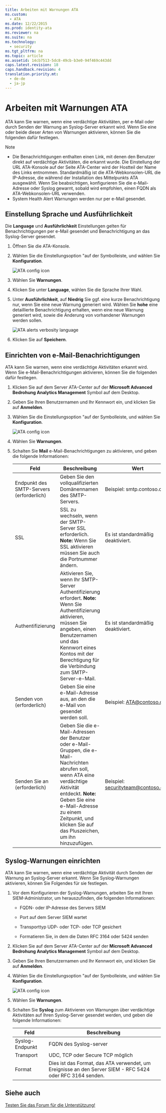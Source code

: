 ```yaml
---
title: Arbeiten mit Warnungen ATA
ms.custom: 
  - ATA
ms.date: 12/22/2015
ms.prod: identity-ata
ms.reviewer: na
ms.suite: na
ms.technology: 
  - security
ms.tgt_pltfrm: na
ms.topic: article
ms.assetid: 14cb7513-5dc8-49cb-b3e0-94f469c443dd
caps.latest.revision: 18
caps.handback.revision: 4
translation.priority.mt: 
  - de-de
  - ja-jp
---
```

# Arbeiten mit Warnungen ATA
ATA kann Sie warnen, wenn eine verdächtige Aktivitäten, per e-Mail oder durch Senden der Warnung an Syslog-Server erkannt wird. Wenn Sie eine oder beide dieser Arten von Warnungen aktivieren, können Sie die folgenden dafür festlegen.

> [!NOTE]
> -   Die Benachrichtigungen enthalten einen Link, mit denen den Benutzer direkt auf verdächtige Aktivitäten, die erkannt wurde. Die Einstellung der URL ATA-Konsole auf der Seite ATA-Center wird der Hostteil der Name des Links entnommen. Standardmäßig ist die ATA-Webkonsolen-URL die IP-Adresse, die während der Installation des Mittelpunkts ATA ausgewählt.  Wenn Sie beabsichtigen, konfigurieren Sie die e-Mail-Adresse oder Syslog gewarnt, sobald wird empfohlen, einen FQDN als ATA-Webkonsolen-URL verwenden.
> -   System Health Alert Warnungen werden nur per e-Mail gesendet.

## Einstellung Sprache und Ausführlichkeit
Die **Language** und **Ausführlichkeit** Einstellungen gelten für Benachrichtigungen per e-Mail gesendet und Benachrichtigung an das Syslog-Server gesendet.

1.  Öffnen Sie die ATA-Konsole.

2.  Wählen Sie die Einstellungsoption "auf der Symbolleiste, und wählen Sie **Konfiguration**.

    ![ATA config icon](../../ems/ATA_Content/media/ATA-config-icon.JPG "ATA config icon")

3.  Wählen Sie **Warnungen**.

4.  Klicken Sie unter **Language**, wählen Sie die Sprache Ihrer Wahl.

5.  Unter **Ausführlichkeit**, auf **Niedrig** Sie ggf. eine kurze Benachrichtigung nur, wenn Sie eine neue Warnung generiert wird. Wählen Sie **hohe** eine detaillierte Benachrichtigung erhalten, wenn eine neue Warnung generiert wird, sowie die Änderung von vorhandener Warnungen werden sollen.

    ![ATA alerts verbosity language](../../ems/ATA_Content/media/ATA-alerts-verbosity-language.JPG "ATA alerts verbosity language")

6.  Klicken Sie auf **Speichern**.

## Einrichten von e-Mail-Benachrichtigungen
ATA kann Sie warnen, wenn eine verdächtige Aktivitäten erkannt wird. Wenn Sie e-Mail-Benachrichtigungen aktivieren, können Sie die folgenden dafür festlegen.

1.  Klicken Sie auf dem Server ATA-Center auf der **Microsoft Advanced Bedrohung Analytics Management** Symbol auf dem Desktop.

2.  Geben Sie Ihren Benutzernamen und Ihr Kennwort ein, und klicken Sie auf **Anmelden**.

3.  Wählen Sie die Einstellungsoption "auf der Symbolleiste, und wählen Sie **Konfiguration**.

    ![ATA config icon](../../ems/ATA_Content/media/ATA-config-icon.JPG "ATA config icon")

4.  Wählen Sie **Warnungen**.

5.  Schalten Sie **Mail** e-Mail-Benachrichtigungen zu aktivieren, und geben die folgende Informationen:

    |Feld|Beschreibung|Wert|
    |--------|----------------|--------|
    |Endpunkt des SMTP-Servers (erforderlich)|Geben Sie den vollqualifizierten Domänennamen des SMTP-Servers.|Beispiel: smtp.contoso.com|
    |SSL|SSL zu wechseln, wenn der SMTP-Server SSL erforderlich. **Note:** Wenn Sie SSL aktivieren müssen Sie auch die Portnummer ändern.|Es ist standardmäßig deaktiviert.|
    |Authentifizierung|Aktivieren Sie, wenn Ihr SMTP-Server Authentifizierung erfordert. **Note:** Wenn Sie Authentifizierung aktivieren, müssen Sie angeben, einen Benutzernamen und das Kennwort eines Kontos mit der Berechtigung für die Verbindung zum SMTP-Server-e-Mail.|Es ist standardmäßig deaktiviert.|
    |Senden von (erforderlich)|Geben Sie eine e-Mail-Adresse aus, an den die e-Mail von gesendet werden soll.|Beispiel: ATA@contoso.com|
    |Senden Sie an (erforderlich)|Geben Sie die e-Mail-Adressen der Benutzer oder e-Mail-Gruppen, die e-Mail-Nachrichten abrufen soll, wenn ATA eine verdächtige Aktivität entdeckt. **Note:** Geben Sie eine e-Mail-Adresse zu einem Zeitpunkt, und klicken Sie auf das Pluszeichen, um ihn hinzuzufügen.|Beispiel: securityteam@contoso.com|

## Syslog-Warnungen einrichten
ATA kann Sie warnen, wenn eine verdächtige Aktivität durch Senden der Warnung an Syslog-Server erkannt. Wenn Sie Syslog-Warnungen aktivieren, können Sie Folgendes für sie festlegen.

1.  Vor dem Konfigurieren der Syslog-Warnungen, arbeiten Sie mit Ihren SIEM-Administrator, um herauszufinden, die folgenden Informationen:

    -   FQDN- oder IP-Adresse des Servers SIEM

    -   Port auf dem Server SIEM wartet

    -   Transporttyp UDP- oder TCP- oder TCP gesichert

    -   Formatieren Sie, in dem die Daten RFC 3164 oder 5424 senden

2.  Klicken Sie auf dem Server ATA-Center auf der **Microsoft Advanced Bedrohung Analytics Management** Symbol auf dem Desktop.

3.  Geben Sie Ihren Benutzernamen und Ihr Kennwort ein, und klicken Sie auf **Anmelden**.

4.  Wählen Sie die Einstellungsoption "auf der Symbolleiste, und wählen Sie **Konfiguration**.

    ![ATA config icon](../../ems/ATA_Content/media/ATA-config-icon.JPG "ATA config icon")

5.  Wählen Sie **Warnungen**.

6.  Schalten Sie **Syslog** zum Aktivieren von Warnungen über verdächtige Aktivitäten auf Ihren Syslog-Server gesendet werden, und geben die folgende Informationen:

    |Feld|Beschreibung|
    |--------|----------------|
    |Syslog-Endpunkt|FQDN des Syslog-server|
    |Transport|UDC, TCP oder Secure TCP möglich|
    |Format|Dies ist das Format, das ATA verwendet, um Ereignisse an den Server SIEM - RFC 5424 oder RFC 3164 senden.|

## Siehe auch
[Testen Sie das Forum für die Unterstützung!](https://social.technet.microsoft.com/Forums/security/en-US/home?forum=mata)


